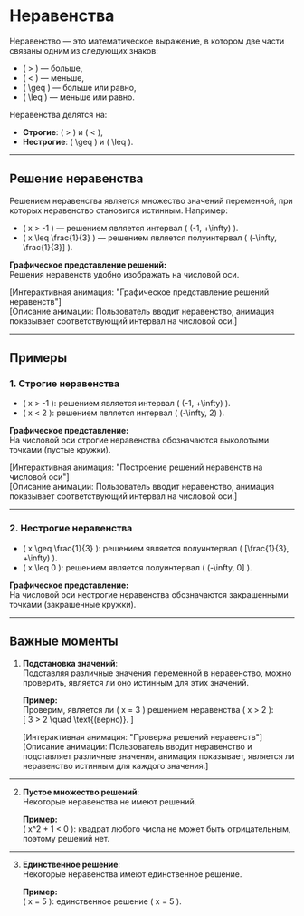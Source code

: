 # Неравенства  

Неравенство — это математическое выражение, в котором две части связаны одним из следующих знаков:  
- \( > \) — больше,  
- \( < \) — меньше,  
- \( \geq \) — больше или равно,  
- \( \leq \) — меньше или равно.  

Неравенства делятся на:  
- **Строгие**: \( > \) и \( < \),  
- **Нестрогие**: \( \geq \) и \( \leq \).  

---

## Решение неравенства  

Решением неравенства является множество значений переменной, при которых неравенство становится истинным. Например:  

- \( x > -1 \) — решением является интервал \( (-1, +\infty) \).  
- \( x \leq \frac{1}{3} \) — решением является полуинтервал \( (-\infty, \frac{1}{3}] \).  

**Графическое представление решений:**  
Решения неравенств удобно изображать на числовой оси.  

[Интерактивная анимация: "Графическое представление решений неравенств"]  
[Описание анимации: Пользователь вводит неравенство, анимация показывает соответствующий интервал на числовой оси.]  

---

## Примеры  

### 1. Строгие неравенства  

- \( x > -1 \): решением является интервал \( (-1, +\infty) \).  
- \( x < 2 \): решением является интервал \( (-\infty, 2) \).  

**Графическое представление:**  
На числовой оси строгие неравенства обозначаются выколотыми точками (пустые кружки).  

[Интерактивная анимация: "Построение решений неравенств на числовой оси"]  
[Описание анимации: Пользователь вводит неравенство, анимация показывает соответствующий интервал на числовой оси.]  

---

### 2. Нестрогие неравенства  

- \( x \geq \frac{1}{3} \): решением является полуинтервал \( [\frac{1}{3}, +\infty) \).  
- \( x \leq 0 \): решением является полуинтервал \( (-\infty, 0] \).  

**Графическое представление:**  
На числовой оси нестрогие неравенства обозначаются закрашенными точками (закрашенные кружки).  

---

## Важные моменты  

1. **Подстановка значений**:  
   Подставляя различные значения переменной в неравенство, можно проверить, является ли оно истинным для этих значений.  

   **Пример:**  
   Проверим, является ли \( x = 3 \) решением неравенства \( x > 2 \):  
   \[
   3 > 2 \quad \text{(верно)}.
   \]  

   [Интерактивная анимация: "Проверка решений неравенств"]  
   [Описание анимации: Пользователь вводит неравенство и подставляет различные значения, анимация показывает, является ли неравенство истинным для каждого значения.]  

---

2. **Пустое множество решений**:  
   Некоторые неравенства не имеют решений.  

   **Пример:**  
   \( x^2 + 1 < 0 \): квадрат любого числа не может быть отрицательным, поэтому решений нет.  

---

3. **Единственное решение**:  
   Некоторые неравенства имеют единственное решение.  

   **Пример:**  
   \( x = 5 \): единственное решение \( x = 5 \).  
